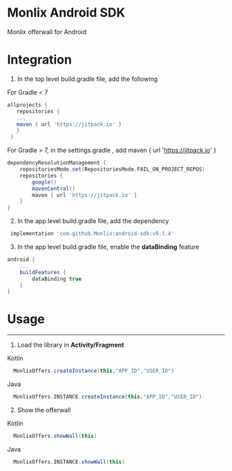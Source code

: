 
# Monlix Android SDK

Monlix offerwall for Android

# Integration


1. In the top level build.gradle file, add the following

For Gradle < 7
```groovy
allprojects {
   repositories {
   ...
   maven { url 'https://jitpack.io' }
   }
 }
```

For Gradle > 7, in the settings.gradle , add maven { url 'https://jitpack.io' }
```groovy
dependencyResolutionManagement {
    repositoriesMode.set(RepositoriesMode.FAIL_ON_PROJECT_REPOS)
    repositories {
        google()
        mavenCentral()
        maven { url 'https://jitpack.io' }
    }
}
```

2. In the app level build.gradle file, add the dependency

```groovy
 implementation 'com.github.Monlix:android-sdk:v0.1.4'
```

3. In the app level build.gradle file, enable the **dataBinding** feature

```groovy
android {
    ...
    buildFeatures {
        dataBinding true
    }
}
```

# Usage


----------

1. Load the library in **Activity/Fragment**

Kotlin
```groovy
  MonlixOffers.createInstance(this,"APP_ID","USER_ID")
```
Java
```groovy
  MonlixOffers.INSTANCE.createInstance(this,"APP_ID","USER_ID")
```

2. Show the offerwall

Kotlin
```groovy
  MonlixOffers.showWall(this)
```

Java
```groovy
  MonlixOffers.INSTANCE.showWall(this)
```

